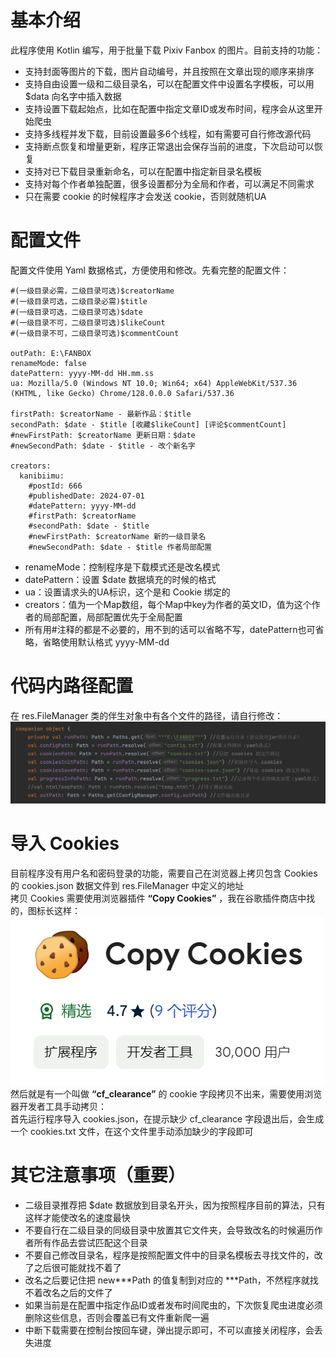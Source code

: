 # 基本介绍
此程序使用 Kotlin 编写，用于批量下载 Pixiv Fanbox 的图片。目前支持的功能：

- 支持封面等图片的下载，图片自动编号，并且按照在文章出现的顺序来排序
- 支持自由设置一级和二级目录名，可以在配置文件中设置名字模板，可以用 $data 向名字中插入数据
- 支持设置下载起始点，比如在配置中指定文章ID或发布时间，程序会从这里开始爬虫
- 支持多线程并发下载，目前设置最多6个线程，如有需要可自行修改源代码
- 支持断点恢复和增量更新，程序正常退出会保存当前的进度，下次启动可以恢复
- 支持对已下载目录重新命名，可以在配置中指定新目录名模板
- 支持对每个作者单独配置，很多设置都分为全局和作者，可以满足不同需求
- 只在需要 cookie 的时候程序才会发送 cookie，否则就随机UA

# 配置文件
配置文件使用 Yaml 数据格式，方便使用和修改。先看完整的配置文件： 
```
#(一级目录必需，二级目录可选)$creatorName
#(一级目录可选，二级目录必需)$title
#(一级目录可选，二级目录可选)$date
#(一级目录不可，二级目录可选)$likeCount
#(一级目录不可，二级目录可选)$commentCount

outPath: E:\FANBOX
renameMode: false
datePattern: yyyy-MM-dd HH.mm.ss
ua: Mozilla/5.0 (Windows NT 10.0; Win64; x64) AppleWebKit/537.36 (KHTML, like Gecko) Chrome/128.0.0.0 Safari/537.36

firstPath: $creatorName - 最新作品：$title
secondPath: $date - $title [收藏$likeCount] [评论$commentCount]
#newFirstPath: $creatorName 更新日期：$date
#newSecondPath: $date - $title - 改个新名字

creators:
  kanibiimu:
    #postId: 666
    #publishedDate: 2024-07-01
    #datePattern: yyyy-MM-dd
    #firstPath: $creatorName
    #secondPath: $date - $title
    #newFirstPath: $creatorName 新的一级目录名
    #newSecondPath: $date - $title 作者局部配置
```
- renameMode：控制程序是下载模式还是改名模式
- datePattern：设置 $date 数据填充的时候的格式
- ua：设置请求头的UA标识，这个是和 Cookie 绑定的
- creators：值为一个Map数组，每个Map中key为作者的英文ID，值为这个作者的局部配置，局部配置优先于全局配置
- 所有用#注释的都是不必要的，用不到的话可以省略不写，datePattern也可省略，省略使用默认格式 yyyy-MM-dd

# 代码内路径配置
在 res.FileManager 类的伴生对象中有各个文件的路径，请自行修改：
![](/imgs/01.png)

# 导入 Cookies
目前程序没有用户名和密码登录的功能，需要自己在浏览器上拷贝包含 Cookies 的 cookies.json 数据文件到 res.FileManager 中定义的地址  
拷贝 Cookies 需要使用浏览器插件 **“Copy Cookies”** ，我在谷歌插件商店中找的，图标长这样：  
![](/imgs/02.png)  
然后就是有一个叫做 **“cf_clearance”** 的 cookie 字段拷贝不出来，需要使用浏览器开发者工具手动拷贝：  
首先运行程序导入 cookies.json，在提示缺少 cf_clearance 字段退出后，会生成一个 cookies.txt 文件，在这个文件里手动添加缺少的字段即可  

# 其它注意事项（重要）
- 二级目录推荐把 $date 数据放到目录名开头，因为按照程序目前的算法，只有这样才能使改名的速度最快
- 不要自行在二级目录的同级目录中放置其它文件夹，会导致改名的时候遍历作者所有作品去尝试匹配这个目录
- 不要自己修改目录名，程序是按照配置文件中的目录名模板去寻找文件的，改了之后很可能就找不着了
- 改名之后要记住把 new***Path 的值复制到对应的 ***Path，不然程序就找不着改名之后的文件了
- 如果当前是在配置中指定作品ID或者发布时间爬虫的，下次恢复爬虫进度必须删除这些信息，否则会覆盖已有文件重新爬一遍
- 中断下载需要在控制台按回车键，弹出提示即可，不可以直接关闭程序，会丢失进度
